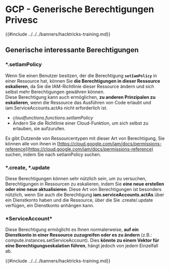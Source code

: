 # GCP - Generische Berechtigungen Privesc

{{#include ../../../banners/hacktricks-training.md}}

## Generische interessante Berechtigungen

### \*.setIamPolicy

Wenn Sie einen Benutzer besitzen, der die Berechtigung **`setIamPolicy`** in einer Ressource hat, können Sie **die Berechtigungen in dieser Ressource eskalieren**, da Sie die IAM-Richtlinie dieser Ressource ändern und sich selbst mehr Berechtigungen gewähren können.\
Diese Berechtigung kann auch ermöglichen, **zu anderen Prinzipalen zu eskalieren**, wenn die Ressource das Ausführen von Code erlaubt und iam.ServiceAccounts.actAs nicht erforderlich ist.

- _cloudfunctions.functions.setIamPolicy_
- Ändern Sie die Richtlinie einer Cloud-Funktion, um sich selbst zu erlauben, sie aufzurufen.

Es gibt Dutzende von Ressourcentypen mit dieser Art von Berechtigung, Sie können alle von ihnen in [https://cloud.google.com/iam/docs/permissions-reference](https://cloud.google.com/iam/docs/permissions-reference) suchen, indem Sie nach setIamPolicy suchen.

### \*.create, \*.update

Diese Berechtigungen können sehr nützlich sein, um zu versuchen, Berechtigungen in Ressourcen zu eskalieren, indem Sie **eine neue erstellen oder eine neue aktualisieren**. Diese Art von Berechtigungen ist besonders nützlich, wenn Sie auch die Berechtigung **iam.serviceAccounts.actAs** über ein Dienstkonto haben und die Ressource, über die Sie .create/.update verfügen, ein Dienstkonto anhängen kann.

### \*ServiceAccount\*

Diese Berechtigung ermöglicht es Ihnen normalerweise, **auf ein Dienstkonto in einer Ressource zuzugreifen oder es zu ändern** (z.B.: compute.instances.setServiceAccount). Dies **könnte zu einem Vektor für eine Berechtigungseskalation führen**, hängt jedoch von jedem Einzelfall ab.

{{#include ../../../banners/hacktricks-training.md}}
